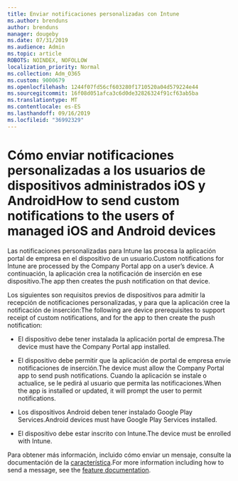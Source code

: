 ```yaml
---
title: Enviar notificaciones personalizadas con Intune
ms.author: brenduns
author: brenduns
manager: dougeby
ms.date: 07/31/2019
ms.audience: Admin
ms.topic: article
ROBOTS: NOINDEX, NOFOLLOW
localization_priority: Normal
ms.collection: Adm_O365
ms.custom: 9000679
ms.openlocfilehash: 1244f07fd56cf603280f1710520a04d579224e44
ms.sourcegitcommit: 16f08d051afca3c6d0de32826324f91cf63ab5ba
ms.translationtype: MT
ms.contentlocale: es-ES
ms.lasthandoff: 09/16/2019
ms.locfileid: "36992329"
---
```

# <a name="how-to-send-custom-notifications-to-the-users-of-managed-ios-and-android-devices"></a><span data-ttu-id="2602c-102">Cómo enviar notificaciones personalizadas a los usuarios de dispositivos administrados iOS y Android</span><span class="sxs-lookup"><span data-stu-id="2602c-102">How to send custom notifications to the users of managed iOS and Android devices</span></span>

<span data-ttu-id="2602c-103">Las notificaciones personalizadas para Intune las procesa la aplicación portal de empresa en el dispositivo de un usuario.</span><span class="sxs-lookup"><span data-stu-id="2602c-103">Custom notifications for Intune are processed by the Company Portal app on a user’s device.</span></span> <span data-ttu-id="2602c-104">A continuación, la aplicación crea la notificación de inserción en ese dispositivo.</span><span class="sxs-lookup"><span data-stu-id="2602c-104">The app then creates the push notification on that device.</span></span>

<span data-ttu-id="2602c-105">Los siguientes son requisitos previos de dispositivos para admitir la recepción de notificaciones personalizadas, y para que la aplicación cree la notificación de inserción:</span><span class="sxs-lookup"><span data-stu-id="2602c-105">The following are device prerequisites to support receipt of custom notifications, and for the app to then create the push notification:</span></span>

- <span data-ttu-id="2602c-106">El dispositivo debe tener instalada la aplicación portal de empresa.</span><span class="sxs-lookup"><span data-stu-id="2602c-106">The device must have the Company Portal app installed.</span></span>  

- <span data-ttu-id="2602c-107">El dispositivo debe permitir que la aplicación de portal de empresa envíe notificaciones de inserción.</span><span class="sxs-lookup"><span data-stu-id="2602c-107">The device must allow the Company Portal app to send push notifications.</span></span> <span data-ttu-id="2602c-108">Cuando la aplicación se instale o actualice, se le pedirá al usuario que permita las notificaciones.</span><span class="sxs-lookup"><span data-stu-id="2602c-108">When the app is installed or updated, it will prompt the user to permit notifications.</span></span>

- <span data-ttu-id="2602c-109">Los dispositivos Android deben tener instalado Google Play Services.</span><span class="sxs-lookup"><span data-stu-id="2602c-109">Android devices must have Google Play Services installed.</span></span>

- <span data-ttu-id="2602c-110">El dispositivo debe estar inscrito con Intune.</span><span class="sxs-lookup"><span data-stu-id="2602c-110">The device must be enrolled with Intune.</span></span>

<span data-ttu-id="2602c-111">Para obtener más información, incluido cómo enviar un mensaje, consulte la documentación de la [característica](https://docs.microsoft.com/intune/custom-notifications).</span><span class="sxs-lookup"><span data-stu-id="2602c-111">For more information including how to send a message, see the [feature documentation](https://docs.microsoft.com/intune/custom-notifications).</span></span>
